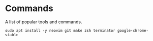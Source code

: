 # Commands
A list of popular tools and commands.
```
sudo apt install -y neovim git make zsh terminator google-chrome-stable
```
